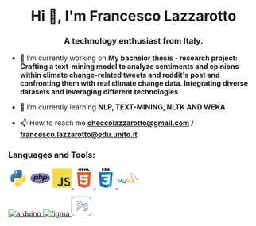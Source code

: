 
<h1 align="center">Hi 👋, I'm Francesco Lazzarotto</h1>
<h3 align="center">A technology enthusiast from Italy.</h3>

- 🔭 I’m currently working on **My bachelor thesis - research project: Crafting a text-mining model to analyze sentiments and opinions within climate change-related tweets and reddit's post and confronting them with real climate change data. Integrating diverse datasets and leveraging different technologies**

- 🌱 I’m currently learning **NLP, TEXT-MINING, NLTK AND WEKA**

- 📫 How to reach me **checcolazzarotto@gmail.com / francesco.lazzarotto@edu.unito.it**


<p align="left">
</p>

<h3 align="left">Languages and Tools:</h3>
<img src="https://raw.githubusercontent.com/devicons/devicon/master/icons/python/python-original.svg" alt="python" width="40" height="40"/> </a>
<img src="https://raw.githubusercontent.com/devicons/devicon/master/icons/php/php-original.svg" alt="php" width="40" height="40"/> </a> <a href="https://www.python.org" target="_blank" rel="noreferrer">
<img src="https://raw.githubusercontent.com/devicons/devicon/master/icons/javascript/javascript-original.svg" alt="javascript" width="40" height="40"/> </a> 
<a href="https://www.mysql.com/" target="_blank" rel="noreferrer"> 
<img src="https://raw.githubusercontent.com/devicons/devicon/master/icons/html5/html5-original-wordmark.svg" alt="html5" width="40" height="40"/> </a> 
<a href="https://developer.mozilla.org/en-US/docs/Web/JavaScript" target="_blank" rel="noreferrer"> 
<img src="https://raw.githubusercontent.com/devicons/devicon/master/icons/css3/css3-original-wordmark.svg" alt="css3" width="40" height="40"/> </a> 
<a href="https://www.figma.com/" target="_blank" rel="noreferrer">
<img src="https://raw.githubusercontent.com/devicons/devicon/master/icons/mysql/mysql-original-wordmark.svg" alt="mysql" width="40" height="40"/> </a> 
<a href="https://www.photoshop.com/en" target="_blank" rel="noreferrer"> 
<p align="left"> 
<a href="https://www.arduino.cc/" target="_blank" rel="noreferrer"> 
<img src="https://cdn.worldvectorlogo.com/logos/arduino-1.svg" alt="arduino" width="40" height="40"/> </a> <a href="https://www.w3schools.com/css/" target="_blank" rel="noreferrer">  
<img src="https://www.vectorlogo.zone/logos/figma/figma-icon.svg" alt="figma" width="40" height="40"/> </a> <a href="https://www.w3.org/html/" target="_blank" rel="noreferrer"> <img src="https://raw.githubusercontent.com/devicons/devicon/master/icons/photoshop/photoshop-line.svg" alt="photoshop" width="40" height="40"/> </a> 


